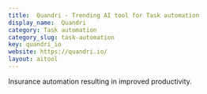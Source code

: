 ```yaml
---
title:  Quandri - Trending AI tool for Task automation
display_name:  Quandri
category: Task automation
category_slug: task-automation
key: quandri_io
website: https://quandri.io/
layout: aitool
---
```


Insurance automation resulting in improved productivity.
